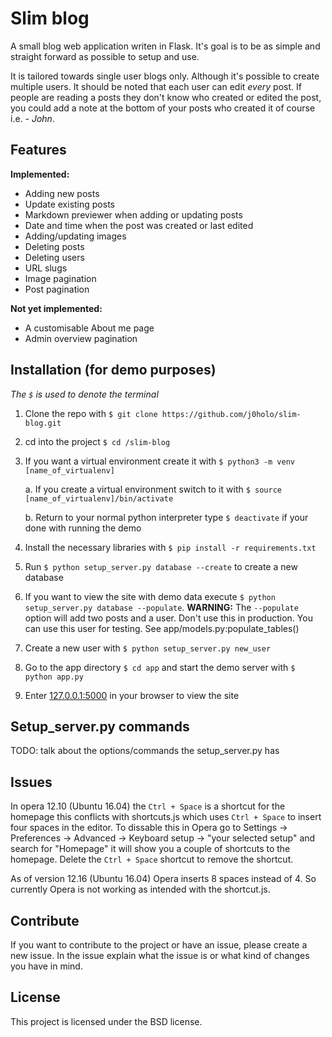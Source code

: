 # Slim blog

A small blog web application writen in Flask. It's goal is to be
as simple and straight forward as possible to setup and use.

It is tailored towards single user blogs only. Although it's possible to
create multiple users. It should be noted that each user can edit *every*
post. If people are reading a posts they don't know who created or
edited the post, you could add a note at the bottom of your posts
who created it of course i.e. *- John*.

## Features

**Implemented:**

* Adding new posts
* Update existing posts
* Markdown previewer when adding or updating posts
* Date and time when the post was created or last edited
* Adding/updating images
* Deleting posts
* Deleting users
* URL slugs
* Image pagination
* Post pagination

**Not yet implemented:**

* A customisable About me page
* Admin overview pagination

## Installation (for demo purposes)

*The `$` is used to denote the terminal*

1. Clone the repo with `$ git clone https://github.com/j0holo/slim-blog.git`

2. cd into the project `$ cd /slim-blog`

3. If you want a virtual environment create it with `$ python3 -m venv [name_of_virtualenv]`

    a. If you create a virtual environment switch to it with `$ source [name_of_virtualenv]/bin/activate`
    
    b. Return to your normal python interpreter type `$ deactivate` if your done with running the demo

5. Install the necessary libraries with `$ pip install -r requirements.txt`

6. Run `$ python setup_server.py database --create` to create a new database

7. If you want to view the site with demo data execute `$ python setup_server.py database --populate`.
    **WARNING:** The `--populate` option will add two posts and a user. Don't use this in production.
    You can use this user for testing. See app/models.py:populate_tables()

8. Create a new user with `$ python setup_server.py new_user`

9. Go to the app directory `$ cd app` and start the demo server with `$ python app.py`

10. Enter [127.0.0.1:5000](127.0.0.1:5000) in your browser to view the site

## Setup_server.py commands

TODO: talk about the options/commands the setup_server.py has 

## Issues

In opera 12.10 (Ubuntu 16.04) the `Ctrl + Space` is a shortcut for the
homepage this conflicts with shortcuts.js which uses `Ctrl + Space` to
insert four spaces in the editor. To dissable this in Opera go to
Settings -> Preferences -> Advanced -> Keyboard setup -> "your selected setup"
and search for "Homepage" it will show you a couple of shortcuts to the
homepage. Delete the `Ctrl + Space` shortcut to remove the shortcut.

As of version 12.16 (Ubuntu 16.04) Opera inserts 8 spaces instead of 4.
So currently Opera is not working as intended with the shortcut.js.

## Contribute

If you want to contribute to the project or have an issue, please create a
new issue. In the issue explain what the issue is or what kind of changes
you have in mind.

## License

This project is licensed under the BSD license.
